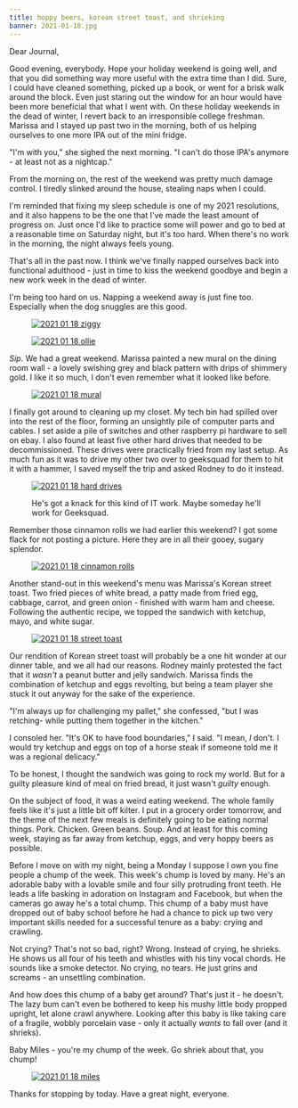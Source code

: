 ```yaml
---
title: hoppy beers, korean street toast, and shrieking
banner: 2021-01-18.jpg
---
```


Dear Journal,

Good evening, everybody.  Hope your holiday weekend is going well, and
that you did something way more useful with the extra time than I did.
Sure, I could have cleaned something, picked up a book, or went for a
brisk walk around the block.  Even just staring out the window for an
hour would have been more beneficial that what I went with.  On these
holiday weekends in the dead of winter, I revert back to an
irresponsible college freshman.  Marissa and I stayed up past two in
the morning, both of us helping ourselves to one more IPA out of the
mini fridge.

"I'm with you," she sighed the next morning.  "I can't do those IPA's
anymore - at least not as a nightcap."

From the morning on, the rest of the weekend was pretty much damage
control.  I tiredly slinked around the house, stealing naps when I
could.

I'm reminded that fixing my sleep schedule is one of my 2021
resolutions, and it also happens to be the one that I've made the
least amount of progress on.  Just once I'd like to practice some will
power and go to bed at a reasonable time on Saturday night, but it's
too hard.  When there's no work in the morning, the night always feels
young.

That's all in the past now.  I think we've finally napped ourselves
back into functional adulthood - just in time to kiss the weekend
goodbye and begin a new work week in the dead of winter.

I'm being too hard on us.  Napping a weekend away is just fine too.
Especially when the dog snuggles are this good.

<figure>
<a href="/images/2021-01-18-ziggy.jpg">
<img alt="2021 01 18 ziggy" src="/images/2021-01-18-ziggy.jpg"/>
</a>
</figure>

<figure>
<a href="/images/2021-01-18-ollie.jpg">
<img alt="2021 01 18 ollie" src="/images/2021-01-18-ollie.jpg"/>
</a>
</figure>

_Sip_.  We had a great weekend.  Marissa painted a new mural on the
dining room wall - a lovely swishing grey and black pattern with drips
of shimmery gold.  I like it so much, I don't even remember what it
looked like before.

<figure>
<a href="/images/2021-01-18-mural.jpg">
<img alt="2021 01 18 mural" src="/images/2021-01-18-mural.jpg"/>
</a>
</figure>

I finally got around to cleaning up my closet.  My tech bin had
spilled over into the rest of the floor, forming an unsightly pile of
computer parts and cables.  I set aside a pile of switches and other
raspberry pi hardware to sell on ebay.  I also found at least five
other hard drives that needed to be decommissioned.  These drives were
practically fried from my last setup.  As much fun as it was to drive
my other two over to geeksquad for them to hit it with a hammer, I
saved myself the trip and asked Rodney to do it instead.

<figure>
<a href="/images/2021-01-18-hard-drives.jpg">
<img alt="2021 01 18 hard drives" src="/images/2021-01-18-hard-drives.jpg"/>
</a>
<figcaption>
<p>He's got a knack for this kind of IT work.  Maybe someday he'll work for Geeksquad.</p>
</figcaption>
</figure>

Remember those cinnamon rolls we had earlier this weekend?  I got some
flack for not posting a picture.  Here they are in all their gooey,
sugary splendor.

<figure>
<a href="/images/2021-01-18-cinnamon-rolls.jpg">
<img alt="2021 01 18 cinnamon rolls" src="/images/2021-01-18-cinnamon-rolls.jpg"/>
</a>
</figure>

Another stand-out in this weekend's menu was Marissa's Korean street
toast.  Two fried pieces of white bread, a patty made from fried egg,
cabbage, carrot, and green onion - finished with warm ham and cheese.
Following the authentic recipe, we topped the sandwich with ketchup,
mayo, and white sugar.

<figure>
<a href="/images/2021-01-18-street-toast.jpg">
<img alt="2021 01 18 street toast" src="/images/2021-01-18-street-toast.jpg"/>
</a>
</figure>

Our rendition of Korean street toast will probably be a one hit wonder
at our dinner table, and we all had our reasons.  Rodney mainly
protested the fact that it _wasn't_ a peanut butter and jelly
sandwich.  Marissa finds the combination of ketchup and eggs
revolting, but being a team player she stuck it out anyway for the
sake of the experience.

"I'm always up for challenging my pallet," she confessed, "but I was
retching- while putting them together in the kitchen."

I consoled her.  "It's OK to have food boundaries," I said.  "I mean,
_I_ don't.  I would try ketchup and eggs on top of a horse steak if
someone told me it was a regional delicacy."

To be honest, I thought the sandwich was going to rock my world.  But
for a guilty pleasure kind of meal on fried bread, it just wasn't
_guilty_ enough.

On the subject of food, it was a weird eating weekend.  The whole
family feels like it's just a little bit off kilter.  I put in a
grocery order tomorrow, and the theme of the next few meals is
definitely going to be eating normal things.  Pork.  Chicken.  Green
beans.  Soup.  And at least for this coming week, staying as far away
from ketchup, eggs, and very hoppy beers as possible.

Before I move on with my night, being a Monday I suppose I own you
fine people a chump of the week.  This week's chump is loved by many.
He's an adorable baby with a lovable smile and four silly protruding
front teeth.  He leads a life basking in adoration on Instagram and
Facebook, but when the cameras go away he's a total chump.  This chump
of a baby must have dropped out of baby school before he had a chance
to pick up two very important skills needed for a successful tenure as
a baby: crying and crawling.

Not crying?  That's not so bad, right?  Wrong.  Instead of crying, he
shrieks.  He shows us all four of his teeth and whistles with his tiny
vocal chords.  He sounds like a smoke detector.  No crying, no tears.
He just grins and screams - an unsettling combination.

And how does this chump of a baby get around?  That's just it - he
doesn't.  The lazy bum can't even be bothered to keep his mushy little
body propped upright, let alone crawl anywhere.  Looking after this
baby is like taking care of a fragile, wobbly porcelain vase - only it
actually _wants_ to fall over (and it shrieks).

Baby Miles - you're my chump of the week.  Go shriek about that, you
chump!

<figure>
<a href="/images/2021-01-18-miles.jpg">
<img alt="2021 01 18 miles" src="/images/2021-01-18-miles.jpg"/>
</a>
</figure>

Thanks for stopping by today.  Have a great night, everyone.
